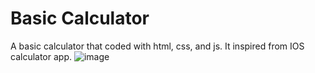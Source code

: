# Basic Calculator

A basic calculator that coded with html, css, and js. It inspired from IOS calculator app. 
![image](https://github.com/user-attachments/assets/7fc316d7-8b21-46ef-aba5-b8d649de5151)
